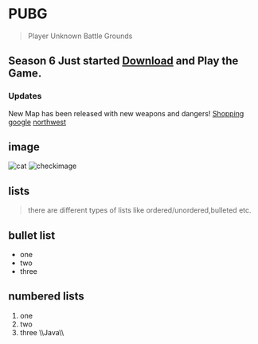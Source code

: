 # PUBG
> Player Unknown Battle Grounds
## Season 6 Just started [Download](https://play.google.com/store/apps/details?id=com.tencent.ig) and Play the Game.

### Updates
 New Map has been released with new weapons and dangers!
[Shopping](https://www.walmart.com/)
[google](google.com)
[northwest](https://nwmissouri.edu/)
## image
![cat](https://camo.githubusercontent.com/596a9af4e2d48360a19bf26d8db9b63ff2f65576/68747470733a2f2f75706c6f61642e77696b696d656469612e6f72672f77696b6970656469612f636f6d6d6f6e732f302f30322f4c796e785f6b697474656e2e6a7067)
![checkimage](https://www.wikipedia.org/portal/wikipedia.org/assets/img/Wikipedia-logo-v2.png)

## lists
>there are different types of lists like ordered/unordered,bulleted etc.
## bullet list
- one 
- two
- three 
## numbered lists
1. one 
2. two
3. three
\\\Java\\\
